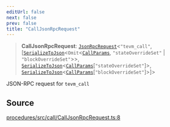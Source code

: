 ```yaml
---
editUrl: false
next: false
prev: false
title: "CallJsonRpcRequest"
---
```


> **CallJsonRpcRequest**: [`JsonRpcRequest`](/reference/tevm/jsonrpc/type-aliases/jsonrpcrequest/)\<`"tevm_call"`, [[`SerializeToJson`](/reference/tevm/procedures/type-aliases/serializetojson/)\<`Omit`\<[`CallParams`](/reference/tevm/actions/type-aliases/callparams/), `"stateOverrideSet"` \| `"blockOverrideSet"`\>\>, [`SerializeToJson`](/reference/tevm/procedures/type-aliases/serializetojson/)\<[`CallParams`](/reference/tevm/actions/type-aliases/callparams/)\[`"stateOverrideSet"`\]\>, [`SerializeToJson`](/reference/tevm/procedures/type-aliases/serializetojson/)\<[`CallParams`](/reference/tevm/actions/type-aliases/callparams/)\[`"blockOverrideSet"`\]\>]\>

JSON-RPC request for `tevm_call`

## Source

[procedures/src/call/CallJsonRpcRequest.ts:8](https://github.com/evmts/tevm-monorepo/blob/main/packages/procedures/src/call/CallJsonRpcRequest.ts#L8)
